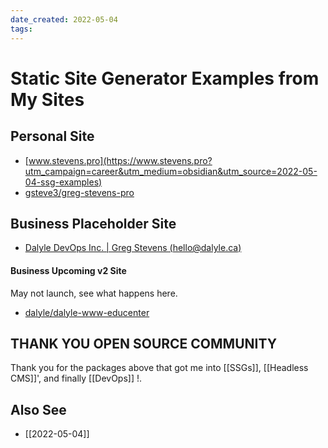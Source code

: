 ```yaml
---
date_created: 2022-05-04
tags:
---
```


# Static Site Generator Examples from My Sites


## Personal Site
- [www.stevens.pro](https://www.stevens.pro?utm_campaign=career&utm_medium=obsidian&utm_source=2022-05-04-ssg-examples)
- [gsteve3/greg-stevens-pro](https://github.com/gsteve3/greg-stevens-pro)


## Business Placeholder Site
- [Dalyle DevOps Inc. | Greg Stevens (hello@dalyle.ca)](https://www.dalyle.ca/)


#### Business Upcoming v2 Site 
May not launch, see what happens here.

- [dalyle/dalyle-www-educenter](https://github.com/dalyle/dalyle-www-educenter)


## THANK YOU OPEN SOURCE COMMUNITY
Thank you for the packages above that got me into [[SSGs]], [[Headless CMS]]', and finally [[DevOps]] !.



## Also See
- [[2022-05-04]]